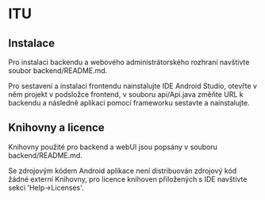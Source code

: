 # ITU

## Instalace

Pro instalaci backendu a webového administrátorského rozhraní navštivte soubor backend/README.md.

Pro sestavení a instalaci frontendu nainstalujte IDE Android Studio, otevřte v něm projekt v podsložce frontend, 
v souboru api/Api.java změňte URL k backendu a následně aplikaci pomocí frameworku sestavte a nainstalujte.

## Knihovny a licence

Knihovny použité pro backend a webUI jsou popsány v souboru backend/README.md.

Se zdrojovým kódem Android aplikace není distribuován zdrojový kód žádné externí Knihovny,
pro licence knihoven přiložených s IDE navštivte sekci 'Help->Licenses'.